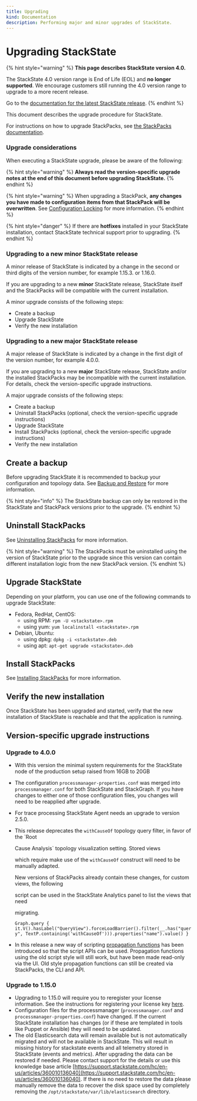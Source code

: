```yaml
---
title: Upgrading
kind: Documentation
description: Performing major and minor upgrades of StackState.
---
```


# Upgrading StackState

{% hint style="warning" %}
**This page describes StackState version 4.0.**

The StackState 4.0 version range is End of Life \(EOL\) and **no longer supported**. We encourage customers still running the 4.0 version range to upgrade to a more recent release.

Go to the [documentation for the latest StackState release](https://docs.stackstate.com/).
{% endhint %}

This document describes the upgrade procedure for StackState.

For instructions on how to upgrade StackPacks, see [the StackPacks documentation](../integrations/introduction.md).

### Upgrade considerations

When executing a StackState upgrade, please be aware of the following:

{% hint style="warning" %}
**Always read the version-specific upgrade notes at the end of this document before upgrading StackState.**
{% endhint %}

{% hint style="warning" %}
When upgrading a StackPack, **any changes you have made to configuration items from that StackPack will be overwritten**. See [Configuration Locking](../integrations/introduction.md#stackpack-configuration-locking) for more information.
{% endhint %}

{% hint style="danger" %}
If there are **hotfixes** installed in your StackState installation, contact StackState technical support prior to upgrading.
{% endhint %}

### Upgrading to a new minor StackState release

A minor release of StackState is indicated by a change in the second or third digits of the version number, for example 1.15.3. or 1.16.0.

If you are upgrading to a new **minor** StackState release, StackState itself and the StackPacks will be compatible with the current installation.

A minor upgrade consists of the following steps:

* Create a backup
* Upgrade StackState
* Verify the new installation

### Upgrading to a new major StackState release

A major release of StackState is indicated by a change in the first digit of the version number, for example 4.0.0.

If you are upgrading to a new **major** StackState release, StackState and/or the installed StackPacks may be incompatible with the current installation. For details, check the version-specific upgrade instructions.

A major upgrade consists of the following steps:

* Create a backup
* Uninstall StackPacks \(optional, check the version-specific upgrade instructions\)
* Upgrade StackState
* Install StackPacks \(optional, check the version-specific upgrade instructions\)
* Verify the new installation

## Create a backup

Before upgrading StackState it is recommended to backup your configuration and topology data. See [Backup and Restore](backup_restore/) for more information.

{% hint style="info" %}
The StackState backup can only be restored in the StackState and StackPack versions prior to the upgrade.
{% endhint %}

## Uninstall StackPacks

See [Uninstalling StackPacks](../integrations/introduction.md#uninstalling-stackpacks) for more information.

{% hint style="warning" %}
The StackPacks must be uninstalled using the version of StackState prior to the upgrade since this version can contain different installation logic from the new StackPack version.
{% endhint %}

## Upgrade StackState

Depending on your platform, you can use one of the following commands to upgrade StackState:

* Fedora, RedHat, CentOS:
  * using RPM: `rpm -U <stackstate>.rpm`
  * using yum: `yum localinstall <stackstate>.rpm`
* Debian, Ubuntu:
  * using dpkg: `dpkg -i <stackstate>.deb`
  * using apt: `apt-get upgrade <stackstate>.deb`

## Install StackPacks

See [Installing StackPacks](../integrations/introduction.md#installing-stackpacks) for more information.

## Verify the new installation

Once StackState has been upgraded and started, verify that the new installation of StackState is reachable and that the application is running.

## Version-specific upgrade instructions

### Upgrade to 4.0.0

* With this version the minimal system requirements for the StackState node of the production setup raised from 16GB to 20GB
* The configuration `processmanager-properties.conf` was merged into `processmanager.conf` for both StackState and StackGraph. If you have changes to either one of those configuration files, you changes will need to be reapplied after upgrade.
* For trace processing StackState Agent needs an upgrade to version 2.5.0.
* This release deprecates the `withCauseOf` topology query filter, in favor of the \`Root

  Cause Analysis\` topology visualization setting. Stored views

  which require make use of the `withCauseOf` construct will need to be manually adapted.

  New versions of StackPacks already contain these changes, for custom views, the following

  script can be used in the StackState Analytics panel to list the views that need

  migrating.

  `Graph.query { it.V().hasLabel("QueryView").forceLoadBarrier().filter(__.has("query", TextP.containing('withCauseOf'))).properties("name").value() }`

* In this release a new way of scripting [propagation functions](../configure/propagation.md#propagation-function) has been introduced so that the script APIs can be used. Propagation functions using the old script style will still work, but have been made read-only via the UI. Old style propagation functions can still be created via StackPacks, the CLI and API.

### Upgrade to 1.15.0

* Upgrading to 1.15.0 will require you to reregister your license information. See the instructions for registering your license key [here](https://github.com/StackVista/stackstate-docs/tree/7b63b38aa95b63faadf80045a0e41f308c239e59/setup/installation/configuration.md).
* Configuration files for the processmanager \(`processmanager.conf` and `processmanager-properties.conf`\) have changed. If the current StackState installation has changes \(or if these are templated in tools like Puppet or Ansible\) they will need to be updated.
* The old Elasticsearch data will remain available but is not automatically migrated and will not be available in StackState. This will result in missing history for stackstate events and all telemetry stored in StackState \(events and metrics\). After upgrading the data can be restored if needed. Please contact support for the details or use this knowledge base article [https://support.stackstate.com/hc/en-us/articles/360010136040](https://support.stackstate.com/hc/en-us/articles/360010136040). If there is no need to restore the data please manually remove the data to recover the disk space used by completely removing the `/opt/stackstate/var/lib/elasticsearch` directory.

